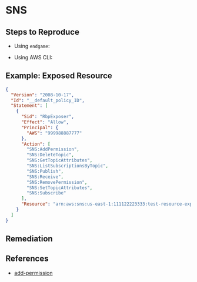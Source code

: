 # SNS

## Steps to Reproduce

* Using `endgame`:

* Using AWS CLI:

## Example: Exposed Resource

```json
{
  "Version": "2008-10-17",
  "Id": "__default_policy_ID",
  "Statement": [
    {
      "Sid": "RbpExposer",
      "Effect": "Allow",
      "Principal": {
        "AWS": "999988887777"
      },
      "Action": [
        "SNS:AddPermission",
        "SNS:DeleteTopic",
        "SNS:GetTopicAttributes",
        "SNS:ListSubscriptionsByTopic",
        "SNS:Publish",
        "SNS:Receive",
        "SNS:RemovePermission",
        "SNS:SetTopicAttributes",
        "SNS:Subscribe"
      ],
      "Resource": "arn:aws:sns:us-east-1:111122223333:test-resource-exposure"
    }
  ]
}
```

## Remediation

## References

* [add-permission](https://awscli.amazonaws.com/v2/documentation/api/latest/reference/sns/add-permission.html)